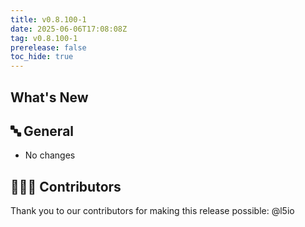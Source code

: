 ```yaml
---
title: v0.8.100-1
date: 2025-06-06T17:08:08Z
tag: v0.8.100-1
prerelease: false
toc_hide: true
---
```


## What's New
## 🔤 General
* No changes

## 👨🏽‍💻 Contributors

Thank you to our contributors for making this release possible:
@l5io
